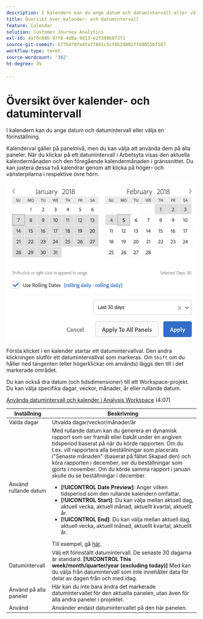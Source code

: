 ```yaml
---
description: I kalendern kan du ange datum och datumintervall eller välja en förinställning.
title: Översikt över kalender- och datumintervall
feature: Calendar
solution: Customer Journey Analytics
exl-id: 4afdc68b-97f8-4d8a-9d13-e2f3986873f1
source-git-commit: b776478fa4fa77841c5cf0b2d082ff60055bf587
workflow-type: tm+mt
source-wordcount: '362'
ht-degree: 3%

---
```


# Översikt över kalender- och datumintervall

I kalendern kan du ange datum och datumintervall eller välja en förinställning.

Kalenderval gäller på panelnivå, men du kan välja att använda dem på alla paneler. När du klickar på ett datumintervall i Arbetsyta visas den aktuella kalendermånaden och den föregående kalendermånaden i gränssnittet. Du kan justera dessa två kalendrar genom att klicka på höger- och vänsterpilarna i respektive övre hörn.

![Kalender](assets/aw_calendar.png)

Första klicket i en kalender startar ett datumintervallval. Den andra klickningen slutför ett datumintervallval som markeras. Om `Shift` om du håller ned tangenten (eller högerklickar om används) läggs den till i det markerade området.

Du kan också dra datum (och tidsdimensioner) till ett Workspace-projekt. Du kan välja specifika dagar, veckor, månader, år eller rullande datum.

[Använda datumintervall och kalender i Analysis Workspace](https://experienceleague.adobe.com/docs/analytics-learn/tutorials/analysis-workspace/calendar-and-date-ranges/using-dates-in-analysis-workspace.html) (4:07)

| Inställning | Beskrivning |
| --- | --- |
| Valda dagar | Utvalda dagar/veckor/månader/år |
| Använd rullande datum | Med rullande datum kan du generera en dynamisk rapport som ser framåt eller bakåt under en angiven tidsperiod baserat på när du körde rapporten. Om du t.ex. vill rapportera alla beställningar som placerats i&quot;Senaste månaden&quot; (baserat på fältet Skapad den) och köra rapporten i december, ser du beställningar som gjorts i november. Om du körde samma rapport i januari skulle du se beställningar i december.<ul><li>**[!UICONTROL Date Preview]**: Anger vilken tidsperiod som den rullande kalendern omfattar.</li><li>**[!UICONTROL Start]**: Du kan välja mellan aktuell dag, aktuell vecka, aktuell månad, aktuellt kvartal, aktuellt år.</li><li>**[!UICONTROL End]**: Du kan välja mellan aktuell dag, aktuell vecka, aktuell månad, aktuellt kvartal, aktuellt år.</li></ul>Till exempel, gå [här](/help/components/date-ranges/custom-date-ranges.md). |
| Datumintervall | Välj ett förinställt datumintervall. De senaste 30 dagarna är standard. **[!UICONTROL This week/month/quarter/year (excluding today)]** Med kan du välja från datumintervall som inte innehåller data för delar av dagen från och med idag. |
| Använd på alla paneler | Här kan du inte bara ändra det markerade datumintervallet för den aktuella panelen, utan även för alla andra paneler i projektet. |
| Använd | Använder endast datumintervallet på den här panelen. |
